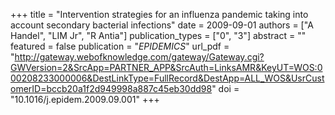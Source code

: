+++
title = "Intervention strategies for an influenza pandemic taking into account secondary bacterial infections"
date = 2009-09-01
authors = ["A Handel", "LIM Jr", "R Antia"]
publication_types = ["0", "3"]
abstract = ""
featured = false
publication = "*EPIDEMICS*"
url_pdf = "http://gateway.webofknowledge.com/gateway/Gateway.cgi?GWVersion=2&SrcApp=PARTNER_APP&SrcAuth=LinksAMR&KeyUT=WOS:000208233000006&DestLinkType=FullRecord&DestApp=ALL_WOS&UsrCustomerID=bccb20a1f2d949998a887c45eb30dd98"
doi = "10.1016/j.epidem.2009.09.001"
+++


